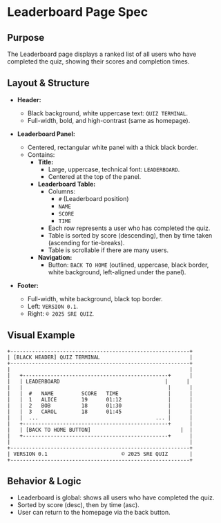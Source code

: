 # Leaderboard Page Spec

## Purpose

The Leaderboard page displays a ranked list of all users who have completed the quiz, showing their scores and completion times.

## Layout & Structure

- **Header:**

  - Black background, white uppercase text: `QUIZ TERMINAL`.
  - Full-width, bold, and high-contrast (same as homepage).

- **Leaderboard Panel:**

  - Centered, rectangular white panel with a thick black border.
  - Contains:
    - **Title:**
      - Large, uppercase, technical font: `LEADERBOARD`.
      - Centered at the top of the panel.
    - **Leaderboard Table:**
      - Columns:
        - `#` (Leaderboard position)
        - `NAME`
        - `SCORE`
        - `TIME`
      - Each row represents a user who has completed the quiz.
      - Table is sorted by score (descending), then by time taken (ascending for tie-breaks).
      - Table is scrollable if there are many users.
    - **Navigation:**
      - Button: `BACK TO HOME` (outlined, uppercase, black border, white background, left-aligned under the panel).

- **Footer:**
  - Full-width, white background, black top border.
  - Left: `VERSION 0.1`.
  - Right: `© 2025 SRE QUIZ`.

## Visual Example

```
+----------------------------------------------------------+
| [BLACK HEADER] QUIZ TERMINAL                             |
+----------------------------------------------------------+
|                                                          |
|   +-----------------------------------------------+      |
|   | LEADERBOARD                                  |      |
|   |                                               |      |
|   |  #   NAME         SCORE   TIME                |      |
|   |  1   ALICE        19      01:12               |      |
|   |  2   BOB          18      01:30               |      |
|   |  3   CAROL        18      01:45               |      |
|   |  ...                                      ... |      |
|   +-----------------------------------------------+      |
|   | [BACK TO HOME BUTTON]                             |  |
|   +-----------------------------------------------+      |
|                                                          |
+----------------------------------------------------------+
| VERSION 0.1                        © 2025 SRE QUIZ       |
+----------------------------------------------------------+
```

## Behavior & Logic

- Leaderboard is global: shows all users who have completed the quiz.
- Sorted by score (desc), then by time (asc).
- User can return to the homepage via the back button.
